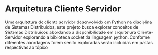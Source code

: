 # Arquitetura Cliente Servidor
Uma arquitetura de cliente servidor desenvolvido em Python na disciplina de Sistemas Distribuidos, este projeto busca explorar conceitos de Sistemas Distribuidos abordando a disponibilidade em arquitetura Cliente-Servidor explorando a biblioteca socket da linguagem python. Conforme diferentes abordagens forem sendo exploradas serão incluidas em pastas respectivas ao tópico
